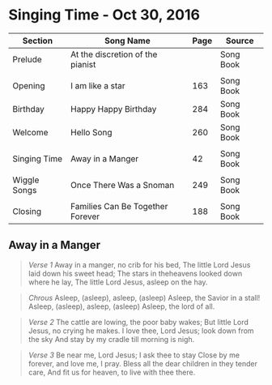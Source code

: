 Singing Time - Oct 30, 2016
===========================

| Section      | Song Name                        | Page | Source    |
|--------------|----------------------------------|------|-----------|
| Prelude      | At the discretion of the pianist |      | Song Book |
|              |                                  |      |           |
| Opening      | I am like a star                 | 163  | Song Book |
| Birthday     | Happy Happy Birthday             | 284  | Song Book |
| Welcome      | Hello Song                       | 260  | Song Book |
|              |                                  |      |           |
| Singing Time | Away in a Manger                 | 42   | Song Book |
|              |                                  |      |           |
| Wiggle Songs | Once There Was a Snoman          | 249  | Song Book |
|              |                                  |      |           |
| Closing      | Families Can Be Together Forever | 188  | Song Book |

Away in a Manger
----------------

> *Verse 1*
> Away in a manger, no crib for his bed,
> The little Lord Jesus laid down his sweet head;
> The stars in theheavens looked down where he lay,
> The little Lord Jesus, asleep on the hay.

> *Chrous*
> Asleep, (asleep), asleep, (asleep)
> Asleep, the Savior in a stall!
> Asleep, (asleep), asleep, (asleep)
> Asleep, the lord of all.

> *Verse 2*
> The cattle are lowing, the poor baby wakes;
> But little Lord Jesus, no crying he makes.
> I love thee, Lord Jesus; look down from the sky
> And stay by my cradle till morning is nigh.

> *Verse 3*
> Be near me, Lord Jesus; I ask thee to stay
> Close by me forever, and love me, I pray.
> Bless all the dear children in they tender care,
> And fit us for heaven, to live with thee there.